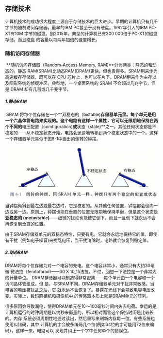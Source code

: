 ## 存储技术

​		计算机技术的成功很大程度上源自于存储技术的巨大进步。早期的计算机只有几千字节的随机访问存储器。最早的IBM PC甚至于没有硬盘。1982年引入的IBM PC-XT有10M 字节的磁盘。到2015年，典型的计算机已有300 000倍于PC-XT的磁盘存储，而且磁盘 的容量以每两年加倍的速度增长。



### 随机访问存储器

​		**随机访问存储器（Random-Access Memory, RAM)**分为两类：静态的和动态的。静态 RAM(SRAM)比动态RAM(DRAM)更快，但也贵得多。SRAM用来作为高速缓存存储器，既可以在 CPU 芯片上，也可以在片下。DRAM用来作为主存以及图形系统的帧缓冲区。典型地，一个桌面系统的 SRAM 不会超过几兆字节，但是 DRAM 却有几百或几千兆字节。

##### 		1.静态RAM

​		SRAM 将每个位存储在一个**双稳态的（bistable)**存储器单元里。每个单元是用一个六晶体管电路来实现的。这个电路有这样一个属性，它可以无限期地保持在两个不同的**电压配置（comfiguration)**或**状态（state)**之一。其他任何状态都是不稳定的——从不稳定状态开始，电路会迅速地转移到两个稳定状态中的一个。这样一个存储器单元类似于图6-1中画出的倒转的钟摆。

![01倒转的钟摆](.\markdowniamge\01倒转的钟摆.png)

​		当钟摆倾斜到最左边或最右边时，它是稳定的。从其他任何位置，钟摆都会倒向一边或另一边。原则上，钟摆也能在垂直的位置无限期地保持平衡，但是这个状态是**亚稳态的 (metastable)**——细微的扰动也能使它倒下，而且一旦倒下就永远不会再恢复到垂直的位置。

​		由于SRAM存储器单元的双稳态特性，只要有电，它就会永远地保持它的值。即使有干扰（例如电子噪音)来扰乱电压，当干扰消除时，电路就会恢复到稳定值。

##### 		2.动态RAM

​		DRAM将每个位存储为对一个电容的充电。这个电容非常小，通常只有大约30毫微 微法拉（femtofarad)——30 X 10_15法拉。不过，回想一下法拉是一个非常大的计量单位。 DRAM存储器可以制造得非常密集——每个单元由一个电容和一个访问晶体管组成。但 是，与SRAM不同，DRAM存储器单元对干扰非常敏感。当电容的电压被扰乱之后，它 就永远不会恢复了。暴露在光线下会导致电容电压改变。实际上，数码照相机和摄像机中 的传感器本质上就是DRAM单元的阵列。

​		很多原因会导致漏电，使得DRAM单元在10〜100毫秒时间内失去电荷。幸运的是, 计算机运行的时钟周期是以纳秒来衡量的，所以相对而言这个保持时间是比较长的。内存 系统必须周期性地通过读出，然后重写来刷新内存每一位。有些系统也使用纠错码，其中 计算机的字会被多编码几个位(例如64位的字可能用72位来编码），这样一来，电路可以 发现并纠正一个字中任何单个的错误位。